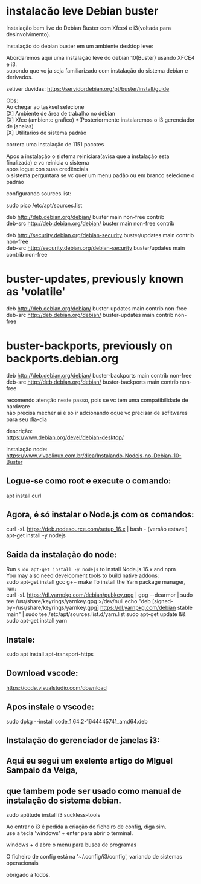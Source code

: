 # instalacão leve Debian buster
Instalação bem live do Debian Buster com Xfce4 e i3(voltada para desinvolvimento).


instalação do debian buster em um ambiente desktop leve:

Abordaremos aqui uma instalação leve do debian 10(Buster) usando XFCE4 e i3.<br>
supondo que vc ja seja familiarizado com instalação do sistema debian e derivados.<br>

setiver duvidas:
https://servidordebian.org/pt/buster/install/guide

Obs:<br>
Ao chegar ao tasksel selecione<br> 
[X] Ambiente de área de trabalho no debian<br>
[X] Xfce (ambiente grafico) *(Posteriormente instalaremos o i3 gerenciador de janelas)<br>
[X] Utilitarios de sistema padrão<br>

correra uma instalação de 1151 pacotes<br>

Apos a instalação o sistema reiniciara(avisa que a instalação esta finalizada) e vc reinicia o sistema<br>
apos logue con suas credênciais<br>
o sistema perguntara se vc quer um menu padão ou em branco selecione o padrão<br>

configurando sources.list:<br>

sudo pico /etc/apt/sources.list<br>

deb http://deb.debian.org/debian/ buster main non-free contrib<br>
deb-src http://deb.debian.org/debian/ buster main non-free contrib<br>

deb http://security.debian.org/debian-security buster/updates main contrib non-free<br>
deb-src http://security.debian.org/debian-security buster/updates main contrib non-free<br>

# buster-updates, previously known as 'volatile'<br>
deb http://deb.debian.org/debian/ buster-updates main contrib non-free<br>
deb-src http://deb.debian.org/debian/ buster-updates main contrib non-free<br>

# buster-backports, previously on backports.debian.org<br>
deb http://deb.debian.org/debian/ buster-backports main contrib non-free<br>
deb-src http://deb.debian.org/debian/ buster-backports main contrib non-free<br>

recomendo atenção neste passo, pois se vc tem uma compatibilidade de hardware<br>
não precisa mecher ai é só ir adcionando oque vc precisar de sofitwares para seu dia-dia<br>

descrição:<br>
https://www.debian.org/devel/debian-desktop/<br>

instalação node:<br>
https://www.vivaolinux.com.br/dica/Instalando-Nodejs-no-Debian-10-Buster<br>

## Logue-se como root e execute o comando:<br>

apt install curl<br>

## Agora, é só instalar o Node.js com os comandos:<br>

curl -sL https://deb.nodesource.com/setup_16.x | bash - (versão estavel)<br>
apt-get install -y nodejs

## Saida da instalação do node:<br>
Run `sudo apt-get install -y nodejs` to install Node.js 16.x and npm<br>
You may also need development tools to build native addons:<br>
     sudo apt-get install gcc g++ make
To install the Yarn package manager, run:<br>
     curl -sL https://dl.yarnpkg.com/debian/pubkey.gpg | gpg --dearmor | sudo tee /usr/share/keyrings/yarnkey.gpg >/dev/null
     echo "deb [signed-by=/usr/share/keyrings/yarnkey.gpg] https://dl.yarnpkg.com/debian stable main" | sudo tee /etc/apt/sources.list.d/yarn.list
     sudo apt-get update && sudo apt-get install yarn

## Instale:<br>
sudo apt install apt-transport-https<br>

## Download vscode:<br>
https://code.visualstudio.com/download<br>

## Apos instale o vscode:<br>
sudo dpkg --install code_1.64.2-1644445741_amd64.deb<br>

## Instalação do gerenciador de janelas i3:<br>
## Aqui eu segui um exelente artigo do MIguel Sampaio da Veiga,<br>
## que tambem pode ser usado como manual de instalação do sistema debian.<br>

sudo aptitude install i3 suckless-tools<br>

Ao entrar o i3 é pedida a criação do ficheiro de config, diga sim.<br>
use a tecla 'windows' + enter para abrir o terminal.<br>

windows + d abre o menu para busca de programas<br>

O ficheiro de config está na '~/.config/i3/config', variando de sistemas operacionais<br>


obrigado a todos.<br>


